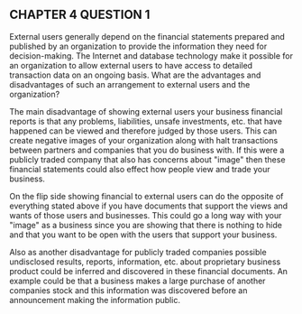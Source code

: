 ## CHAPTER 4 QUESTION 1

External users generally depend on the financial statements prepared and published by an organization to provide the information they need for decision-making. The Internet and database technology make it possible for an organization to allow external users to have access to detailed transaction data on an ongoing basis. What are the advantages and disadvantages of such an arrangement to external users and the organization?

The main disadvantage of showing external users your business financial reports is that any problems, liabilities, unsafe investments, etc. that have happened can be viewed and therefore judged by those users. This can create negative images of your organization along with halt transactions between partners and companies that you do business with. If this were a publicly traded company that also has concerns about "image" then these financial statements could also effect how people view and trade your business.

On the flip side showing financial to external users can do the opposite of everything stated above if you have documents that support the views and wants of those users and businesses. This could go a long way with your "image" as a business since you are showing that there is nothing to hide and that you want to be open with the users that support your business.

Also as another disadvantage for publicly traded companies possible undisclosed results, reports, information, etc. about proprietary business product could be inferred and discovered in these financial documents. An example could be that a business makes a large purchase of another companies stock and this information was discovered before an announcement making the information public.  
